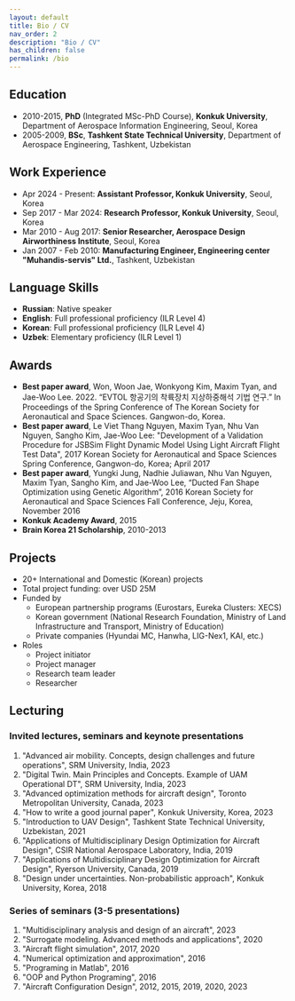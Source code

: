 ```yaml
---
layout: default
title: Bio / CV
nav_order: 2
description: "Bio / CV"
has_children: false
permalink: /bio
---
```


## Education

- 2010-2015, **PhD** (Integrated MSc-PhD Course), **Konkuk University**, Department of Aerospace Information Engineering, Seoul, Korea
- 2005-2009, **BSc**, **Tashkent State Technical University**, Department
  of Aerospace Engineering, Tashkent, Uzbekistan

## Work Experience

- Apr 2024 - Present: **Assistant Professor, Konkuk University**, Seoul, Korea
- Sep 2017 - Mar 2024: **Research Professor, Konkuk University**, Seoul, Korea
- Mar 2010 - Aug 2017: **Senior Researcher, Aerospace Design Airworthiness
  Institute**, Seoul, Korea
- Jan 2007 - Feb 2010: **Manufacturing Engineer, Engineering center "Muhandis-servis" Ltd.**, Tashkent, Uzbekistan

## Language Skills

- **Russian**: Native speaker
- **English**: Full professional proficiency (ILR Level 4)
- **Korean**: Full professional proficiency (ILR Level 4)
- **Uzbek**: Elementary proficiency (ILR Level 1)

## Awards

- **Best paper award**, Won, Woon Jae, Wonkyong Kim, Maxim Tyan, and Jae-Woo Lee. 2022. “EVTOL 항공기의 착륙장치 지상하중해석 기법 연구.” In Proceedings of the Spring Conference of The Korean Society for Aeronautical and Space Sciences. Gangwon-do, Korea.
- **Best paper award**, Le Viet Thang Nguyen, Maxim Tyan, Nhu Van Nguyen, Sangho Kim, Jae-Woo Lee: "Development of a Validation Procedure for JSBSim Flight Dynamic Model Using Light Aircraft Flight Test Data", 2017 Korean Society for Aeronautical and Space Sciences Spring Conference, Gangwon-do, Korea; April 2017
- **Best paper award**, Yungki Jung, Nadhie Juliawan, Nhu Van Nguyen, Maxim Tyan, Sangho Kim, and Jae-Woo Lee, “Ducted Fan Shape Optimization using Genetic Algorithm”, 2016 Korean Society for Aeronautical and Space Sciences Fall Conference, Jeju, Korea, November 2016
- **Konkuk Academy Award**, 2015
- **Brain Korea 21 Scholarship**, 2010-2013

## Projects

- 20+ International and Domestic (Korean) projects
- Total project funding: over USD 25M
- Funded by
  - European partnership programs (Eurostars, Eureka Clusters: XECS)
  - Korean government (National Research Foundation, Ministry of Land Infrastructure and Transport, Ministry of Education)
  - Private companies (Hyundai MC, Hanwha, LIG-Nex1, KAI, etc.)
- Roles
  - Project initiator
  - Project manager
  - Research team leader
  - Researcher

## Lecturing

### Invited lectures, seminars and keynote presentations

1. "Advanced air mobility. Concepts, design challenges and future operations", SRM University, India, 2023
2. "Digital Twin. Main Principles and Concepts. Example of UAM Operational DT", SRM University, India, 2023
3. "Advanced optimization methods for aircraft design", Toronto Metropolitan University, Canada, 2023
4. "How to write a good journal paper", Konkuk University, Korea, 2023
5. "Introduction to UAV Design", Tashkent State Technical University, Uzbekistan, 2021
6. "Applications of Multidisciplinary Design Optimization for Aircraft Design", CSIR National Aerospace Laboratory, India, 2019
7. "Applications of Multidisciplinary Design Optimization for Aircraft Design", Ryerson University, Canada, 2019
8. "Design under uncertainties. Non-probabilistic approach", Konkuk University, Korea, 2018

### Series of seminars (3-5 presentations)

1. "Multidisciplinary analysis and design of an aircraft", 2023
2. "Surrogate modeling. Advanced methods and applications", 2020
3. "Aircraft flight simulation", 2017, 2020
4. "Numerical optimization and approximation", 2016
5. "Programing in Matlab", 2016
6. "OOP and Python Programing", 2016
7. "Aircraft Configuration Design", 2012, 2015, 2019, 2020, 2023

